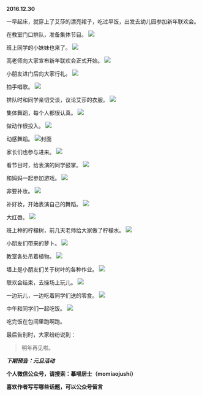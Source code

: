 
**2016.12.30**

一早起床，就穿上了艾莎的漂亮裙子，吃过早饭，出发去幼儿园参加新年联欢会。

在教室门口排队，准备集体节目。
![](https://mmbiz.qlogo.cn/mmbiz_jpg/uDI3FLln00bMUFlBDvge1R9iazuhKMCo5nbQT5ne8W9FDBibvIibPHdNlEWJ89bSAOcJVwmVXfrMeowZb3YdLQhWw/0?wx_fmt=jpeg)


班上同学的小妹妹也来了。
![](https://mmbiz.qlogo.cn/mmbiz_jpg/uDI3FLln00bMUFlBDvge1R9iazuhKMCo558ehm23mISauEicnKtKpb3ndiaVJjhcoOOP2oTphWv7oEySTf0wetpTQ/0?wx_fmt=jpeg)


高老师向大家宣布新年联欢会正式开始。
![](https://mmbiz.qlogo.cn/mmbiz_jpg/uDI3FLln00bMUFlBDvge1R9iazuhKMCo5xaCEMt6rOch5bAoj89tXSYV5oejsnV8QpXOOLLbzYpL2NNb2SjlCxQ/0?wx_fmt=jpeg)


小朋友进门后向大家行礼。
![](https://mmbiz.qlogo.cn/mmbiz_jpg/uDI3FLln00bMUFlBDvge1R9iazuhKMCo5DDcS3dlsMrlKGdu58gSKro0Z1MkR0ZiaHJLibcMic9GV3u3l63rg1FvTQ/0?wx_fmt=jpeg)


拍手唱歌。
![](https://mmbiz.qlogo.cn/mmbiz_jpg/uDI3FLln00bMUFlBDvge1R9iazuhKMCo5dHtHNnPBPlB6MQELzao4LoCz9GCA80iacqFSp6K8wmicXeA8mZfgEtCQ/0?wx_fmt=jpeg)


排队时和同学亲切交谈，议论艾莎的衣服。
![](https://mmbiz.qlogo.cn/mmbiz_jpg/uDI3FLln00bMUFlBDvge1R9iazuhKMCo58IhSexpdicWWXOoO8Q5allibQRETJkVUbFlelibc5fMTrAFcHGvicQq0fw/0?wx_fmt=jpeg)


集体舞蹈，每个人都很认真。
![](https://mmbiz.qlogo.cn/mmbiz_jpg/uDI3FLln00bMUFlBDvge1R9iazuhKMCo5ebrIA21QwjxQrt54Af2xKdnsok6MiackOL4VqwpRNqsicDURZveJ5C8A/0?wx_fmt=jpeg)


做动作很投入。
![](https://mmbiz.qlogo.cn/mmbiz_jpg/uDI3FLln00bMUFlBDvge1R9iazuhKMCo5VTt5wm08pGRvfrKXqnQ3nhu2oLz6WCkMQBp43P2ib2OLfPIZqDaoCMw/0?wx_fmt=jpeg)


动感舞蹈。
![](https://mmbiz.qlogo.cn/mmbiz_jpg/uDI3FLln00bMUFlBDvge1R9iazuhKMCo5UfKFOsrmyoibnLVgA4K0HaB52sX6GMLC3cP6uOknpgkZpAqVDVGamJA/0?wx_fmt=jpeg)封面


家长们也参与进来。
![](https://mmbiz.qlogo.cn/mmbiz_jpg/uDI3FLln00bMUFlBDvge1R9iazuhKMCo500BOzxEcXmMQND57nhaibrMKukoZulNY58JH9Dr7RJAAAX7TufYbMBg/0?wx_fmt=jpeg)


看节目时，给表演的同学鼓掌。
![](https://mmbiz.qlogo.cn/mmbiz_jpg/uDI3FLln00bMUFlBDvge1R9iazuhKMCo5eibmZ5yFDmttlyqWBRibWoK6INGKHW9jmjGUwpMoriciaGDk97LQXXfA3A/0?wx_fmt=jpeg)


和妈妈一起参加游戏。
![](https://mmbiz.qlogo.cn/mmbiz_jpg/uDI3FLln00bMUFlBDvge1R9iazuhKMCo5gibJouMmPESVR8dUvaibLpwUUHn2opNjibe4ARBAENo1NOnQSEiaHPAcLw/0?wx_fmt=jpeg)


非要补妆。
![](https://mmbiz.qlogo.cn/mmbiz_jpg/uDI3FLln00bMUFlBDvge1R9iazuhKMCo5uJIUgwcIYD1NJ1vm4ByiajTYibztrics6OfxDFHJFqpibKmEiaGqiaF5Ijkw/0?wx_fmt=jpeg)


补好妆，开始表演自己的舞蹈。
![](https://mmbiz.qlogo.cn/mmbiz_jpg/uDI3FLln00bMUFlBDvge1R9iazuhKMCo5yCz3FCLBu2Dib8pBlnvVJ9ibC1X1NtBOawMoAJAVFjmlt7Ka9uTonWrA/0?wx_fmt=jpeg)


大红唇。
![](https://mmbiz.qlogo.cn/mmbiz_jpg/uDI3FLln00bMUFlBDvge1R9iazuhKMCo5lB72kGGCuwFOT7nvzlXsJ8x2ldsw2Z94SoMdoRVzDMyPxPicsCy1QibQ/0?wx_fmt=jpeg)


班上种的柠檬树，前几天老师给大家做了柠檬水。
![](https://mmbiz.qlogo.cn/mmbiz_jpg/uDI3FLln00bMUFlBDvge1R9iazuhKMCo5SEz4vugJjzwSXEbmD2vXyfpNRld87HXZJMUBelw2xAxs2wKyEHH8qw/0?wx_fmt=jpeg)


小朋友们带来的萝卜。
![](https://mmbiz.qlogo.cn/mmbiz_jpg/uDI3FLln00bMUFlBDvge1R9iazuhKMCo573R2ia2qPvibfajXQibvRCYFyu1KLJ67UOHiaI9Qq64nNibsEicobGCTOO6g/0?wx_fmt=jpeg)


教室各处吊着植物。
![](https://mmbiz.qlogo.cn/mmbiz_jpg/uDI3FLln00bMUFlBDvge1R9iazuhKMCo5ewQcFjW3QStcgEbOLObD3ZicZXKJkPicIJMu04XqrLaS7TiaweibQ1Hr5w/0?wx_fmt=jpeg)


墙上是小朋友们关于树叶的各种作业。
![](https://mmbiz.qlogo.cn/mmbiz_jpg/uDI3FLln00bMUFlBDvge1R9iazuhKMCo5zlDjjn3TqBZ9jFNr5AzA63F1uH0WIgKhbrmyqwef1lexVLmW5toWJA/0?wx_fmt=jpeg)


联欢会结束，去操场上玩儿。
![](https://mmbiz.qlogo.cn/mmbiz_jpg/uDI3FLln00bMUFlBDvge1R9iazuhKMCo5IY5jx29k2tVfzTzYVNOYht05LzIFIGIViaIOzYrGzcmxwdRHNPPL8fw/0?wx_fmt=jpeg)


一边玩儿，一边吃着同学们送的零食。
![](https://mmbiz.qlogo.cn/mmbiz_jpg/uDI3FLln00bMUFlBDvge1R9iazuhKMCo5YjAmIwAcIN8O3CJGdEUsdCiah7Mo4esMXl6w4AQLlqAh2eXMZ5icU2xg/0?wx_fmt=jpeg)


中午和同学们一起吃饭。
![](https://mmbiz.qlogo.cn/mmbiz_jpg/uDI3FLln00bMUFlBDvge1R9iazuhKMCo5lZ2ibbFD9Vr7eqfvbWEWq2GebzYrV7xJeSmiaaXTkRTKsYibHpYE79iaxQ/0?wx_fmt=jpeg)


吃完饭在包间里跑啊跑。

最后告别时，大家纷纷说到：
>明年再见啦。



***下期预告：元旦活动***


**个人微信公众号，请搜索：摹喵居士（momiaojushi）**

**喜欢作者写写哪些话题，可以公众号留言**
